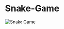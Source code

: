 # Snake-Game
![Snake Game](https://user-images.githubusercontent.com/124187599/236358010-8ffb8cb8-86fa-443f-ac78-aae7890c45a4.gif)

